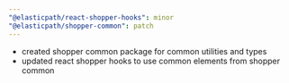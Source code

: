 ```yaml
---
"@elasticpath/react-shopper-hooks": minor
"@elasticpath/shopper-common": patch
---
```


- created shopper common package for common utilities and types
- updated react shopper hooks to use common elements from shopper common
